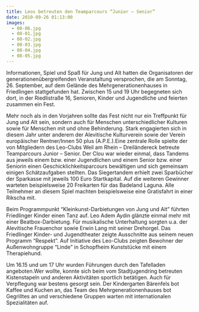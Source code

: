 ```yaml
---
title: Leos betreuten den Teamparcours “Junior – Senior”
date: 2010-09-26 01:13:00
images:
  - 08-06.jpg
  - 08-01.jpg
  - 08-02.jpg
  - 08-03.jpg
  - 08-04.jpg
  - 08-05.jpg
---
```


Informationen, Spiel und Spaß für Jung und Alt hatten die Organisatoren der generationenübergreifenden Veranstaltung versprochen, die am Sonntag, 26. September, auf dem Gelände des Mehrgenerationenhauses in Friedlingen stattgefunden hat. Zwischen 15 und 19 Uhr begegneten sich dort, in der Riedlistraße 16, Senioren, Kinder und Jugendliche und feierten zusammen ein Fest.

Mehr noch als in den Vorjahren sollte das Fest nicht nur ein Treffpunkt für Jung und Alt sein, sondern auch für Menschen unterschiedlicher Kulturen sowie für Menschen mit und ohne Behinderung. Stark engagierten sich in diesem Jahr unter anderem der Alevitische Kulturverein sowie der Verein europäischer Rentner/Innen 50 plus (A.P.E.).Eine zentrale Rolle spielte der von Mitgliedern des Leo-Clubs Weil am Rhein – Dreiländereck betreute Teamparcours Junior – Senior. Der Clou war wieder einmal, dass Tandems aus jeweils einem bzw. einer Jugendlichen und einem Senior bzw. einer Seniorin einen Geschicklichkeitsparcours bewältigen und sich gemeinsam einigen Schätzaufgaben stellten. Das Siegertandem erhielt zwei Sparbücher der Sparkasse mit jeweils 100 Euro Startkapital. Auf die weiteren Gewinner warteten beispielsweise 20 Freikarten für das Badeland Laguna. Alle Teilnehmer an diesem Spiel machten beispielsweise eine Gratisfahrt in einer Rikscha mit.

Beim Programmpunkt “Kleinkunst-Darbietungen von Jung und Alt” führten Friedlinger Kinder einen Tanz auf. Leo Adem Aydin glänzte einmal mehr mit einer Beatbox-Darbietung. Für musikalische Unterhaltung sorgten u.a. der Alevitische Frauenchor sowie Erwin Lang mit seiner Drehorgel. Das Friedlinger Kinder- und Jugendtheater zeigte Ausschnitte aus seinem neuen Programm “Respekt”. Auf Initiative des Leo-Clubs zeigten Bewohner der Außenwohngruppe “Linde” in Schopfheim Kunststücke mit einem Therapiehund.

Um 16.15 und um 17 Uhr wurden Führungen durch den Tafelladen angeboten.Wer wollte, konnte sich beim vom Stadtjugendring betreuten Kistenstapeln und anderen Aktivitäten sportlich betätigen. Auch für Verpflegung war bestens gesorgt sein. Der Kindergarten Bärenfels bot Kaffee und Kuchen an, das Team des Mehrgenerationenhauses bot Gegrilltes an und verschiedene Gruppen warten mit internationalen Spezialitäten auf.
